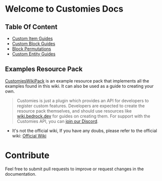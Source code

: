 # Welcome to Customies Docs

## Table Of Content

* [Custom Item Guides](/custom_item)
* [Custom Block Guides](/custom_block)
* [Block Permutations](/block_permutations)
* [Custom Entity Guides](/custom_entity)

## Examples Resource Pack

[CustomiesWikiPack](https://github.com/CustomiesDevs/CustomiesWikiPack) is an example resource pack that implements all
the examples found in this wiki. It can also be used as a guide to creating your own.

> Customies is just a plugin which provides an API for developers to register custom features. Developers are expected
> to create the resource pack themselves, and should use resources like [wiki.bedrock.dev](https://wiki.bedrock.dev) for
> guides on creating them. For support with the Customies API, you can [join our Discord](https://discord.gg/Tm6wGxWqgh).

- It's not the official wiki, If you have any doubs, please refer to the official
  wiki: [Official Wiki](https://github.com/CustomiesDevs/Customies/wiki/)

# Contribute

Feel free to submit pull requests to improve or request changes in the documentation.